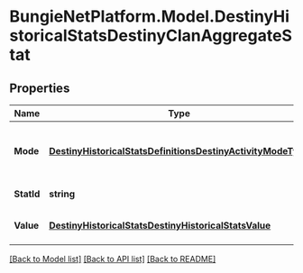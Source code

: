 # BungieNetPlatform.Model.DestinyHistoricalStatsDestinyClanAggregateStat
## Properties

Name | Type | Description | Notes
------------ | ------------- | ------------- | -------------
**Mode** | [**DestinyHistoricalStatsDefinitionsDestinyActivityModeType**](DestinyHistoricalStatsDefinitionsDestinyActivityModeType.md) | The id of the mode of stats (allPvp, allPvE, etc) | [optional] 
**StatId** | **string** | The id of the stat | [optional] 
**Value** | [**DestinyHistoricalStatsDestinyHistoricalStatsValue**](DestinyHistoricalStatsDestinyHistoricalStatsValue.md) | Value of the stat for this player | [optional] 

[[Back to Model list]](../README.md#documentation-for-models) [[Back to API list]](../README.md#documentation-for-api-endpoints) [[Back to README]](../README.md)

